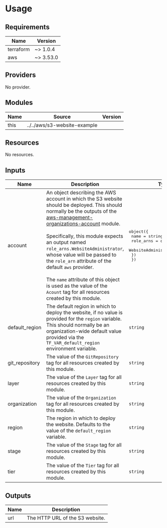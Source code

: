# Usage

<!--- BEGIN_TF_DOCS --->
## Requirements

| Name | Version |
|------|---------|
| terraform | ~> 1.0.4 |
| aws | ~> 3.53.0 |

## Providers

No provider.

## Modules

| Name | Source | Version |
|------|--------|---------|
| this | ../../aws/s3-website-example |  |

## Resources

No resources.

## Inputs

| Name | Description | Type | Default | Required |
|------|-------------|------|---------|:--------:|
| account | An object describing the AWS account in which the S3 website should be deployed. This should normally be the outputs of the [aws-management-organizations-account](../aws-management-organizations-account/README.md) module.<br><br>    Specifically, this module expects an output named `role_arns.WebsiteAdministrator`, whose value will be passed to the `role_arn` attribute of the default `aws` provider.<br><br>    The `name` attribute of this object is used as the value of the `Acount` tag for all resources created by this module. | <pre>object({<br>    name = string<br>    role_arns = object({<br>      WebsiteAdministrator = string<br>    })<br>  })</pre> | n/a | yes |
| default\_region | The default region in which to deploy the website, if no value is provided for the `region` variable. This should normally be an organization-wide default value provided via the `TF_VAR_default_region` environment variable. | `string` | n/a | yes |
| git\_repository | The value of the `GitRepository` tag for all resources created by this module. | `string` | n/a | yes |
| layer | The value of the `Layer` tag for all resources created by this module. | `string` | n/a | yes |
| organization | The value of the `Organization` tag for all resources created by this module. | `string` | n/a | yes |
| region | The region in which to deploy the website. Defaults to the value of the `default_region` variable. | `string` | `""` | no |
| stage | The value of the `Stage` tag for all resources created by this module. | `string` | n/a | yes |
| tier | The value of the `Tier` tag for all resources created by this module. | `string` | n/a | yes |

## Outputs

| Name | Description |
|------|-------------|
| url | The HTTP URL of the S3 website. |

<!--- END_TF_DOCS --->

